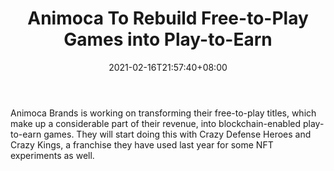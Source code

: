 ﻿---
title: "Animoca To Rebuild Free-to-Play Games into Play-to-Earn"
date: 2021-02-16T21:57:40+08:00
lastmod: 2021-02-16T16:45:40+08:00
draft: false
authors: ["Warlike"]
description: "Animoca Brands is working on transforming their free-to-play titles, which make up a considerable part of their revenue, into blockchain-enabled play-to-earn games. They will start doing this with Crazy Defense Heroes and Crazy Kings, a franchise they have used last year for some NFT experiments as well."
featuredImage: "animoca-to-rebuild-free-to-play-games-into-play-to-earn.png"
tags: ["Digital Collectibles","Play to Earn"]
categories: ["news"]
news: ["Digital Collectibles"]
weight: 
lightgallery: true
pinned: false
recommend: false
recommend1: false
---

Animoca Brands is working on transforming their free-to-play titles, which make up a considerable part of their revenue, into blockchain-enabled play-to-earn games. They will start doing this with Crazy Defense Heroes and Crazy Kings, a franchise they have used last year for some NFT experiments as well.

<!--more-->

